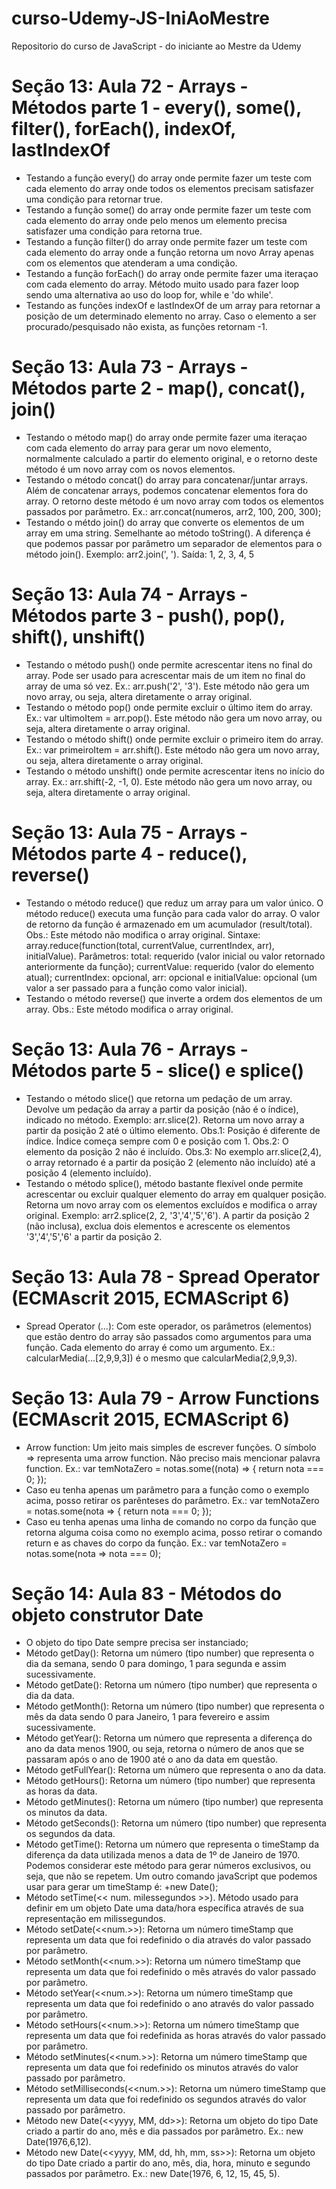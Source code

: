 # curso-Udemy-JS-IniAoMestre
Repositorio do curso de JavaScript - do iniciante ao Mestre da Udemy

# Seção 13: Aula 72 - Arrays - Métodos parte 1 - every(), some(), filter(), forEach(), indexOf, lastIndexOf

- Testando a função every() do array onde permite fazer um teste com cada elemento do array onde todos os elementos precisam satisfazer uma condição para retornar true. 
- Testando a função some() do array onde permite fazer um teste com cada elemento do array onde pelo menos um elemento precisa satisfazer uma condição para retorna true.
- Testando a função filter() do array onde permite fazer um teste com cada elemento do array onde a função retorna um novo Array apenas com os elementos que atenderam a uma condição. 
- Testando a função forEach() do array onde permite fazer uma iteraçao com cada elemento do array. Método muito usado para fazer loop sendo uma alternativa ao uso do loop for, while e 'do while'.
- Testando as funções indexOf e lastIndexOf de um array para retornar a posição de um determinado elemento no array. Caso o elemento a ser procurado/pesquisado não exista, as funções retornam -1.

# Seção 13: Aula 73 - Arrays - Métodos parte 2 - map(), concat(), join()

- Testando o método map() do array onde permite fazer uma iteraçao com cada elemento do array para gerar um novo elemento, normalmente calculado a partir do elemento original, e o retorno deste método é um novo array com os novos elementos.
- Testando o método concat() do array para concatenar/juntar arrays. Além de concatenar arrays, podemos concatenar elementos fora do array. O retorno deste método é um novo array com todos os elementos passados por parâmetro. Ex.: arr.concat(numeros, arr2, 100, 200, 300);
- Testando o métdo join() do array que converte os elementos de um array em uma string. Semelhante ao método toString(). A diferença é que podemos passar por parâmetro um separador de elementos para o método join(). Exemplo: arr2.join(', '). Saída: 1, 2, 3, 4, 5

# Seção 13: Aula 74 - Arrays - Métodos parte 3 - push(), pop(), shift(), unshift()

- Testando o método push() onde permite acrescentar itens no final do array. Pode ser usado para acrescentar mais de um item no final do array de uma só vez. Ex.: arr.push('2', '3'). Este método não gera um novo array, ou seja, altera diretamente o array original. 
- Testando o método pop() onde permite excluir o último item do array. Ex.: var ultimoItem = arr.pop(). Este método não gera um novo array, ou seja, altera diretamente o array original.
- Testando o método shift() onde permite excluir o primeiro item do array. Ex.: var primeiroItem = arr.shift(). Este método não gera um novo array, ou seja, altera diretamente o array original.
- Testando o método unshift() onde permite acrescentar itens no início do array. Ex.: arr.shift(-2, -1, 0). Este método não gera um novo array, ou seja, altera diretamente o array original.

# Seção 13: Aula 75 - Arrays - Métodos parte 4 - reduce(), reverse()

- Testando o método reduce() que reduz um array para um valor único. O método reduce() executa uma função para cada valor do array. O valor de retorno da função é armazenado em um acumulador (result/total). Obs.: Este método não modifica o array original. Sintaxe: array.reduce(function(total, currentValue, currentIndex, arr), initialValue). 
Parâmetros: total: requerido (valor inicial ou valor retornado anteriormente da função); currentValue: requerido (valor do elemento atual); currentIndex: opcional, arr: opcional e initialValue: opcional (um valor a ser passado para a função como valor inicial).
- Testando o método reverse() que inverte a ordem dos elementos de um array. Obs.: Este método modifica o array original.

# Seção 13: Aula 76 - Arrays - Métodos parte 5 - slice() e splice()

- Testando o método slice() que retorna um pedação de um array. Devolve um pedação da array a partir da posição (não é o índice), indicado no método. Exemplo: arr.slice(2). Retorna um novo array a partir da posição 2 até o último elemento. Obs.1: Posição é diferente de índice. Índice começa sempre com 0 e posição com 1. Obs.2: O elemento da posição 2 não é incluído. Obs.3: No exemplo arr.slice(2,4), o array retornado é a partir da posição 2 (elemento não incluído) até a posição 4 (elemento incluído).
- Testando o método splice(), método bastante flexível onde permite acrescentar ou excluir qualquer elemento do array em qualquer posição. Retorna um novo array com os elementos excluídos e modifica o array original. 
Exemplo: arr2.splice(2, 2, '3','4','5','6'). A partir da posição 2 (não inclusa), exclua dois elementos e acrescente os elementos '3','4','5','6' a partir da posição 2.

# Seção 13: Aula 78 - Spread Operator (ECMAscrit 2015, ECMAScript 6)

- Spread Operator (...): Com este operador, os parâmetros (elementos) que estão dentro do array são passados como 
argumentos para uma função. Cada elemento do array é como um argumento. 
Ex.: calcularMedia(...[2,9,9,3]) é o mesmo que calcularMedia(2,9,9,3). 

# Seção 13: Aula 79 - Arrow Functions (ECMAscrit 2015, ECMAScript 6)

-  Arrow function: Um jeito mais simples de escrever funções. O símbolo => representa uma 
arrow function. Não preciso mais mencionar palavra function. 
Ex.:  var temNotaZero = notas.some((nota) => {
    	return nota === 0;
    });
- Caso eu tenha apenas um parâmetro para a função como o exemplo acima, posso retirar os 
parênteses do parâmetro. 
Ex.:  var temNotaZero = notas.some(nota => {
    	return nota === 0;
    });
- Caso eu tenha apenas uma linha de comando no corpo da função que retorna alguma coisa 
como no exemplo acima, posso retirar o comando return e as chaves do corpo da função. 
Ex.:  var temNotaZero = notas.some(nota => nota === 0);	

# Seção 14: Aula 83 - Métodos do objeto construtor Date

- O objeto do tipo Date sempre precisa ser instanciado; 
- Método getDay(): Retorna um número (tipo number) que representa o dia da semana, sendo 0 para domingo, 1 para segunda e assim sucessivamente. 
- Método getDate(): Retorna um número (tipo number) que representa o dia da data. 
- Método getMonth(): Retorna um número (tipo number) que representa o mês da data sendo 0 para Janeiro, 1 para fevereiro e assim sucessivamente. 
- Método getYear(): Retorna um número que representa a diferença do ano da data menos 1900, ou seja, retorna o  número de anos que se passaram após o ano de 1900 até o ano da data em questão. 
- Método getFullYear(): Retorna um número que representa o ano da data. 
- Método getHours(): Retorna um número (tipo number) que representa as horas da data.
- Método getMinutes(): Retorna um número (tipo number) que representa os minutos da data.
- Método getSeconds(): Retorna um número (tipo number) que representa os segundos da data.
- Método getTime(): Retorna um número que representa o timeStamp da diferença da data utilizada menos a data de 1º de Janeiro de 1970. Podemos considerar este método para gerar números exclusivos, ou seja, que não se repetem. Um outro comando javaScript que podemos usar para gerar um timeStamp é: +new Date();
- Método setTime(<< num. milessegundos >>). Método usado para definir em um objeto Date uma data/hora específica através de sua representação em milissegundos. 
- Método setDate(<<num.>>): Retorna um número timeStamp que representa um data que foi redefinido o dia através do valor passado por parâmetro.
- Método setMonth(<<num.>>): Retorna um número timeStamp que representa um data que foi redefinido o mês através do valor passado por parâmetro.
- Método setYear(<<num.>>): Retorna um número timeStamp que representa um data que foi redefinido o ano através do valor passado por parâmetro.
- Método setHours(<<num.>>): Retorna um número timeStamp que representa um data que foi redefinida as horas através do valor passado por parâmetro.
- Método setMinutes(<<num.>>): Retorna um número timeStamp que representa um data que foi redefinido os minutos através do valor passado por parâmetro.
- Método setMilliseconds(<<num.>>): Retorna um número timeStamp que representa um data que foi redefinido os segundos através do valor passado por parâmetro.
- Método new Date(<<yyyy, MM, dd>>): Retorna um objeto do tipo Date criado a partir do ano, mês e dia passados por parâmetro. Ex.: new Date(1976,6,12). 
- Método new Date(<<yyyy, MM, dd, hh, mm, ss>>): Retorna um objeto do tipo Date criado a partir do ano, mês, dia, hora, minuto e segundo passados por parâmetro. Ex.: new Date(1976, 6, 12, 15, 45, 5).
